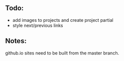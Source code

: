 ## Todo:

- add images to projects and create project partial
- style next/previous links

## Notes:

github.io sites need to be built from the master branch.
 